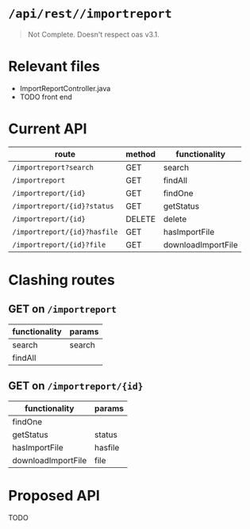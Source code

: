 # `/api/rest//importreport`
> Not Complete.
> Doesn't respect oas v3.1.

# Relevant files
- ImportReportController.java
- TODO front end

# Current API
|route|method|functionality|
|-|-|-|
|`/importreport?search`|GET|search|
|`/importreport`|GET|findAll|
|`/importreport/{id}`|GET|findOne|
|`/importreport/{id}?status`|GET|getStatus|
|`/importreport/{id}`|DELETE|delete|
|`/importreport/{id}?hasfile`|GET|hasImportFile|
|`/importreport/{id}?file`|GET|downloadImportFile|

# Clashing routes

## GET on `/importreport`
|functionality|params|
|-|-|
|search|search|
|findAll||

## GET on `/importreport/{id}`
|functionality|params|
|-|-|
|findOne||
|getStatus|status|
|hasImportFile|hasfile|
|downloadImportFile|file|

# Proposed API
TODO